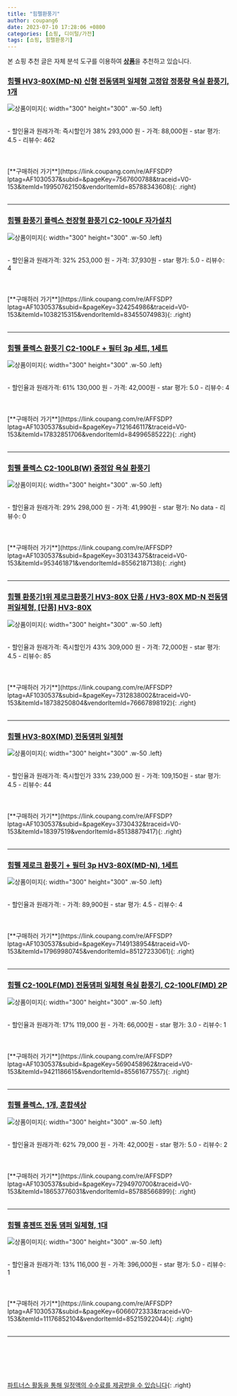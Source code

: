 ```yaml
---
title: "힘펠환풍기"
author: coupang6
date: 2023-07-10 17:28:06 +0800
categories: [쇼핑, 디이털/가전]
tags: [쇼핑, 힘펠환풍기]
---
```


본 쇼핑 추천 글은 자체 분석 도구를 이용하여 [**상품**](https://link.coupang.com/a/bao1ui)을 추천하고 있습니다.

### [힘펠 HV3-80X(MD-N) 신형 전동댐퍼 일체형 고정압 정풍량 욕실 환풍기, 1개](https://link.coupang.com/re/AFFSDP?lptag=AF1030537&subid=&pageKey=7567600788&traceid=V0-153&itemId=19950762150&vendorItemId=85788343608)

![상품이미지](https://thumbnail7.coupangcdn.com/thumbnails/remote/230x230ex/image/vendor_inventory/0963/054f6168005ace75529d8354d3e237e10b4cb7ed522226c3474a7a745119.png){: width="300" height="300" .w-50 .left}


<br>
- 할인율과 원래가격: 즉시할인가 38%  293,000   원
- 가격: 88,000원
- star 평가: 4.5
- 리뷰수: 462
<br>
<br>
<br>
<br>
[**구매하러 가기**](https://link.coupang.com/re/AFFSDP?lptag=AF1030537&subid=&pageKey=7567600788&traceid=V0-153&itemId=19950762150&vendorItemId=85788343608){: .right}
<br>
<br>

---

### [힘펠 환풍기 플렉스 천장형 환풍기 C2-100LF 자가설치](https://link.coupang.com/re/AFFSDP?lptag=AF1030537&subid=&pageKey=324254986&traceid=V0-153&itemId=1038215315&vendorItemId=83455074983)

![상품이미지](https://thumbnail7.coupangcdn.com/thumbnails/remote/230x230ex/image/vendor_inventory/e610/0141b2926a4d11b4f5bc06d110a7b5b875c594bef0bfbe01bbd944fe3af4.jpg){: width="300" height="300" .w-50 .left}


<br>
- 할인율과 원래가격: 32%  253,000   원
- 가격: 37,930원
- star 평가: 5.0
- 리뷰수: 4
<br>
<br>
<br>
<br>
[**구매하러 가기**](https://link.coupang.com/re/AFFSDP?lptag=AF1030537&subid=&pageKey=324254986&traceid=V0-153&itemId=1038215315&vendorItemId=83455074983){: .right}
<br>
<br>

---

### [힘펠 플렉스 환풍기 C2-100LF + 필터 3p 세트, 1세트](https://link.coupang.com/re/AFFSDP?lptag=AF1030537&subid=&pageKey=7121646117&traceid=V0-153&itemId=17832851706&vendorItemId=84996585222)

![상품이미지](https://thumbnail8.coupangcdn.com/thumbnails/remote/230x230ex/image/retail/images/2023/02/08/14/1/ad5f040a-51e7-4773-bc88-ed03a57aa52f.jpg){: width="300" height="300" .w-50 .left}


<br>
- 할인율과 원래가격: 61%  130,000   원
- 가격: 42,000원
- star 평가: 5.0
- 리뷰수: 4
<br>
<br>
<br>
<br>
[**구매하러 가기**](https://link.coupang.com/re/AFFSDP?lptag=AF1030537&subid=&pageKey=7121646117&traceid=V0-153&itemId=17832851706&vendorItemId=84996585222){: .right}
<br>
<br>

---

### [힘펠 플렉스 C2-100LB(W) 중정압 욕실 환풍기](https://link.coupang.com/re/AFFSDP?lptag=AF1030537&subid=&pageKey=303134375&traceid=V0-153&itemId=953461871&vendorItemId=85562187138)

![상품이미지](https://thumbnail7.coupangcdn.com/thumbnails/remote/230x230ex/image/vendor_inventory/a5d8/b12ed038d043f965b199979f80e94b171e7f2efac468c0e4830a0b5891cc.jpg){: width="300" height="300" .w-50 .left}


<br>
- 할인율과 원래가격: 29%  298,000   원
- 가격: 41,990원
- star 평가: No data
- 리뷰수: 0
<br>
<br>
<br>
<br>
[**구매하러 가기**](https://link.coupang.com/re/AFFSDP?lptag=AF1030537&subid=&pageKey=303134375&traceid=V0-153&itemId=953461871&vendorItemId=85562187138){: .right}
<br>
<br>

---

### [힘펠 환풍기1위 제로크환풍기 HV3-80X 단품 / HV3-80X MD-N 전동댐퍼일체형, [단품] HV3-80X](https://link.coupang.com/re/AFFSDP?lptag=AF1030537&subid=&pageKey=7312838002&traceid=V0-153&itemId=18738250804&vendorItemId=76667898192)

![상품이미지](https://thumbnail8.coupangcdn.com/thumbnails/remote/230x230ex/image/vendor_inventory/dfb5/aaaabac989bff55064018d604bb0b24b785c495f02d96030ee6201a31b19.jpg){: width="300" height="300" .w-50 .left}


<br>
- 할인율과 원래가격: 즉시할인가 43%  309,000   원
- 가격: 72,000원
- star 평가: 4.5
- 리뷰수: 85
<br>
<br>
<br>
<br>
[**구매하러 가기**](https://link.coupang.com/re/AFFSDP?lptag=AF1030537&subid=&pageKey=7312838002&traceid=V0-153&itemId=18738250804&vendorItemId=76667898192){: .right}
<br>
<br>

---

### [힘펠 HV3-80X(MD) 전동댐퍼 일체형](https://link.coupang.com/re/AFFSDP?lptag=AF1030537&subid=&pageKey=3730432&traceid=V0-153&itemId=18397519&vendorItemId=85138879417)

![상품이미지](https://thumbnail9.coupangcdn.com/thumbnails/remote/230x230ex/image/vendor_inventory/ad27/2be37e3f9e1974c258bf58736aacbfe6b5779b533988b9b573c6a8e328e2.jpg){: width="300" height="300" .w-50 .left}


<br>
- 할인율과 원래가격: 즉시할인가 33%  239,000   원
- 가격: 109,150원
- star 평가: 4.5
- 리뷰수: 44
<br>
<br>
<br>
<br>
[**구매하러 가기**](https://link.coupang.com/re/AFFSDP?lptag=AF1030537&subid=&pageKey=3730432&traceid=V0-153&itemId=18397519&vendorItemId=85138879417){: .right}
<br>
<br>

---

### [힘펠 제로크 환풍기 + 필터 3p HV3-80X(MD-N), 1세트](https://link.coupang.com/re/AFFSDP?lptag=AF1030537&subid=&pageKey=7149138954&traceid=V0-153&itemId=17969980745&vendorItemId=85127233061)

![상품이미지](https://thumbnail8.coupangcdn.com/thumbnails/remote/230x230ex/image/retail/images/2023/02/20/12/0/ad7fc6ff-15d6-49e2-b4a0-6ee488fd9d33.jpg){: width="300" height="300" .w-50 .left}


<br>
- 할인율과 원래가격: 
- 가격: 89,900원
- star 평가: 4.5
- 리뷰수: 4
<br>
<br>
<br>
<br>
[**구매하러 가기**](https://link.coupang.com/re/AFFSDP?lptag=AF1030537&subid=&pageKey=7149138954&traceid=V0-153&itemId=17969980745&vendorItemId=85127233061){: .right}
<br>
<br>

---

### [힘펠 C2-100LF(MD) 전동댐퍼 일체형 욕실 환풍기, C2-100LF(MD) 2P](https://link.coupang.com/re/AFFSDP?lptag=AF1030537&subid=&pageKey=5690458962&traceid=V0-153&itemId=9421186615&vendorItemId=85561677557)

![상품이미지](https://thumbnail10.coupangcdn.com/thumbnails/remote/230x230ex/image/vendor_inventory/560f/6e2e85153a02206531ff28e0c20eb5d5008872872746bd2066c2d5fb8ca6.jpg){: width="300" height="300" .w-50 .left}


<br>
- 할인율과 원래가격: 17%  119,000   원
- 가격: 66,000원
- star 평가: 3.0
- 리뷰수: 1
<br>
<br>
<br>
<br>
[**구매하러 가기**](https://link.coupang.com/re/AFFSDP?lptag=AF1030537&subid=&pageKey=5690458962&traceid=V0-153&itemId=9421186615&vendorItemId=85561677557){: .right}
<br>
<br>

---

### [힘펠 플렉스, 1개, 혼합색상](https://link.coupang.com/re/AFFSDP?lptag=AF1030537&subid=&pageKey=7294970700&traceid=V0-153&itemId=18653776031&vendorItemId=85788566899)

![상품이미지](https://thumbnail7.coupangcdn.com/thumbnails/remote/230x230ex/image/vendor_inventory/e689/2c0c1133cfb2120547bc1b486c2a74f6d9f413a76cc5eb9f7158720b918a.png){: width="300" height="300" .w-50 .left}


<br>
- 할인율과 원래가격: 62%  79,000   원
- 가격: 42,000원
- star 평가: 5.0
- 리뷰수: 2
<br>
<br>
<br>
<br>
[**구매하러 가기**](https://link.coupang.com/re/AFFSDP?lptag=AF1030537&subid=&pageKey=7294970700&traceid=V0-153&itemId=18653776031&vendorItemId=85788566899){: .right}
<br>
<br>

---

### [힘펠 휴젠뜨 전동 댐퍼 일체형, 1대](https://link.coupang.com/re/AFFSDP?lptag=AF1030537&subid=&pageKey=6066072333&traceid=V0-153&itemId=11176852104&vendorItemId=85215922044)

![상품이미지](https://thumbnail9.coupangcdn.com/thumbnails/remote/230x230ex/image/vendor_inventory/f464/9294cf3c2ebca9ed149df79bdb7e680e3d6676cf2891c82fc0e09bbf69fb.jpeg){: width="300" height="300" .w-50 .left}


<br>
- 할인율과 원래가격: 13%  116,000   원
- 가격: 396,000원
- star 평가: 5.0
- 리뷰수: 1
<br>
<br>
<br>
<br>
[**구매하러 가기**](https://link.coupang.com/re/AFFSDP?lptag=AF1030537&subid=&pageKey=6066072333&traceid=V0-153&itemId=11176852104&vendorItemId=85215922044){: .right}
<br>
<br>

---
<br><br><br><br><br> [파트너스 활동을 통해 일정액의 수수료를 제공받을 수 있습니다](https://link.coupang.com/a/bao1ui){: .right}